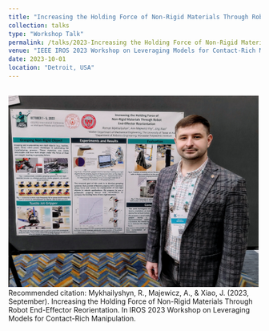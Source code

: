 ```yaml
---
title: "Increasing the Holding Force of Non-Rigid Materials Through Robot End-Effector Reorientation"
collection: talks
type: "Workshop Talk"
permalink: /talks/2023-Increasing the Holding Force of Non-Rigid Materials Through Robot End-Effector Reorientation
venue: "IEEE IROS 2023 Workshop on Leveraging Models for Contact-Rich Manipulation"
date: 2023-10-01
location: "Detroit, USA"
---
```

<br/><img src='/images/IROS2023.jpg' width='500'>
<br />
Recommended citation: Mykhailyshyn, R., Majewicz, A., & Xiao, J. (2023, September). Increasing the Holding Force of Non-Rigid Materials Through Robot End-Effector Reorientation. In IROS 2023 Workshop on Leveraging Models for Contact-Rich Manipulation.
